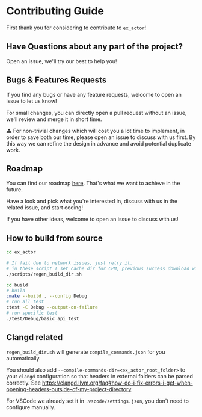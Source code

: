 # Contributing Guide

First thank you for considering to contribute to `ex_actor`!

## Have Questions about any part of the project?

Open an issue, we'll try our best to help you!

## Bugs & Features Requests

If you find any bugs or have any feature requests, welcome to open an issue to let us know!

For small changes, you can directly open a pull request without an issue, we'll review and merge it in short time.

⚠️ For non-trivial changes which will cost you a lot time to implement, in order to save both our time, please open an issue to discuss with us first.
By this way we can refine the design in advance and avoid potential duplicate work.

## Roadmap

You can find our roadmap [here](https://github.com/orgs/ex-actor/projects/2). That's what we want to achieve in the future.

Have a look and pick what you're interested in, discuss with us in the related issue, and start coding!

If you have other ideas, welcome to open an issue to discuss with us!

## How to build from source

```bash
cd ex_actor

# If fail due to network issues, just retry it.
# in these script I set cache dir for CPM, previous success download will be cached.
./scripts/regen_build_dir.sh

cd build
# build
cmake --build . --config Debug
# run all test
ctest -C Debug --output-on-failure
# run specific test
./test/Debug/basic_api_test
```

## Clangd related

`regen_build_dir.sh` will generate `compile_commands.json` for you automatically.

You should also add `--compile-commands-dir=<ex_actor_root_folder>` to your `clangd` configuration so that headers in external
folders can be parsed correctly. See <https://clangd.llvm.org/faq#how-do-i-fix-errors-i-get-when-opening-headers-outside-of-my-project-directory>

For VSCode we already set it in `.vscode/settings.json`, you don't need to configure manually.

